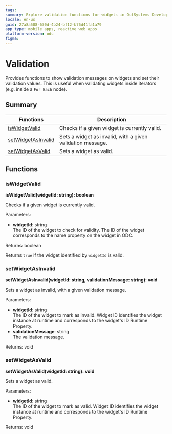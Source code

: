 ```yaml
---
tags: 
summary: Explore validation functions for widgets in OutSystems Developer Cloud (ODC), including checking validity and setting validation statuses.
locale: en-us
guid: 27a8a508-630d-4b24-bf12-b76d41fa1a79
app_type: mobile apps, reactive web apps
platform-version: odc
figma:
---
```


# Validation

Provides functions to show validation messages on widgets and set their validation values. This is useful when validating widgets inside iterators (e.g. inside a `For Each` node).

## Summary

|Functions|Description|
|---|---|
|[isWidgetValid](#iswidgetvalid)|Checks if a given widget is currently valid.|
|[setWidgetAsInvalid](#setwidgetasinvalid)|Sets a widget as invalid, with a given validation message.|
|[setWidgetAsValid](#setwidgetasvalid)|Sets a widget as valid.|

## Functions

### isWidgetValid

**isWidgetValid(widgetId: string): boolean**

Checks if a given widget is currently valid.

Parameters:

* **widgetId**: string<br/>The ID of the widget to check for validity. The ID of the widget corresponds to the name property on the widget in ODC.

Returns: boolean

Returns `true` if the widget identified by `widgetId` is valid.

### setWidgetAsInvalid

**setWidgetAsInvalid(widgetId: string, validationMessage: string): void**

Sets a widget as invalid, with a given validation message.

Parameters:

* **widgetId**: string<br/> The ID of the widget to mark as invalid. Widget ID identifies the widget instance at runtime and corresponds to the widget's ID Runtime Property.
* **validationMessage**: string<br/> The validation message.

Returns: void

### setWidgetAsValid

**setWidgetAsValid(widgetId: string): void**

Sets a widget as valid.

Parameters:

* **widgetId**: string<br/> The ID of the widget to mark as valid. Widget ID identifies the widget instance at runtime and corresponds to the widget's ID Runtime Property.

Returns: void

